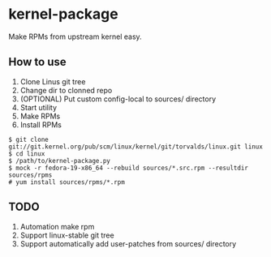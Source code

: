 kernel-package
==============

Make RPMs from upstream kernel easy.

How to use
----------

1. Clone Linus git tree
2. Change dir to clonned repo
3. (OPTIONAL) Put custom config-local to sources/ directory
4. Start utility
5. Make RPMs
6. Install RPMs


```
$ git clone git://git.kernel.org/pub/scm/linux/kernel/git/torvalds/linux.git linux
$ cd linux
$ /path/to/kernel-package.py
$ mock -r fedora-19-x86_64 --rebuild sources/*.src.rpm --resultdir sources/rpms
# yum install sources/rpms/*.rpm
```

TODO
----

1. Automation make rpm
2. Support linux-stable git tree
3. Support automatically add user-patches from sources/ directory
